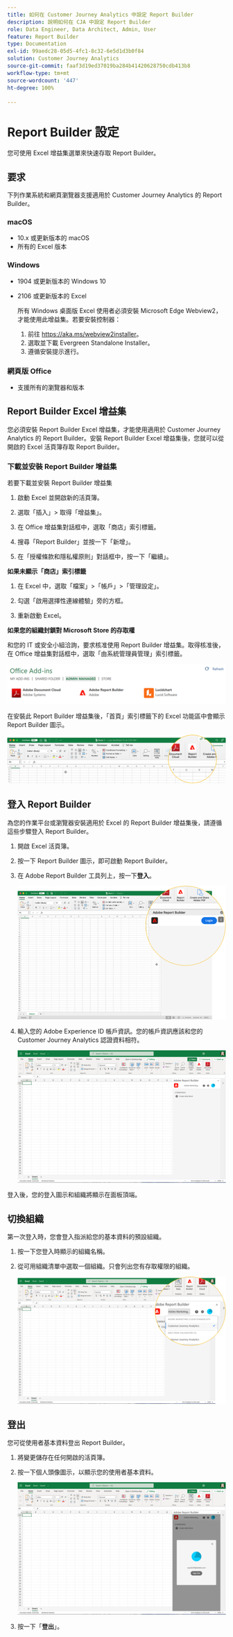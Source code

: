 ```yaml
---
title: 如何在 Customer Journey Analytics 中設定 Report Builder
description: 說明如何在 CJA 中設定 Report Builder
role: Data Engineer, Data Architect, Admin, User
feature: Report Builder
type: Documentation
exl-id: 99aedc28-05d5-4fc1-8c32-6e5d1d3b0f84
solution: Customer Journey Analytics
source-git-commit: faaf3d19ed37019ba284b41420628750cdb413b8
workflow-type: tm+mt
source-wordcount: '447'
ht-degree: 100%

---
```


# Report Builder 設定

您可使用 Excel 增益集選單來快速存取 Report Builder。

## 要求

下列作業系統和網頁瀏覽器支援適用於 Customer Journey Analytics 的 Report Builder。

### macOS

- 10.x 或更新版本的 macOS
- 所有的 Excel 版本

### Windows

- 1904 或更新版本的 Windows 10
- 2106 或更新版本的 Excel

   所有 Windows 桌面版 Excel 使用者必須安裝 Microsoft Edge Webview2，才能使用此增益集。若要安裝控制器：

   1. 前往 <https://aka.ms/webview2installer>。
   1. 選取並下載 Evergreen Standalone Installer。
   1. 遵循安裝提示進行。

### 網頁版 Office

- 支援所有的瀏覽器和版本


## Report Builder Excel 增益集

您必須安裝 Report Builder Excel 增益集，才能使用適用於 Customer Journey Analytics 的 Report Builder。安裝 Report Builder Excel 增益集後，您就可以從開啟的 Excel 活頁簿存取 Report Builder。

### 下載並安裝 Report Builder 增益集

若要下載並安裝 Report Builder 增益集

1. 啟動 Excel 並開啟新的活頁簿。

1. 選取「插入」> 取得「增益集」。

1. 在 Office 增益集對話框中，選取「商店」索引標籤。

1. 搜尋「Report Builder」並按一下「新增」。

1. 在「授權條款和隱私權原則」對話框中，按一下「繼續」。

**如果未顯示「商店」索引標籤**

1. 在 Excel 中，選取「檔案」>「帳戶」>「管理設定」。

1. 勾選「啟用選擇性連線體驗」旁的方框。

1. 重新啟動 Excel。

**如果您的組織封鎖對 Microsoft Store 的存取權**

和您的 IT 或安全小組洽詢，要求核准使用 Report Builder 增益集。取得核准後，在 Office 增益集對話框中，選取「由系統管理員管理」索引標籤。

![](./assets/image1.png)

在安裝此 Report Builder 增益集後，「首頁」索引標籤下的 Excel 功能區中會顯示 Report Builder 圖示。

![](./assets/rb_app_icon.png)

## 登入 Report Builder

為您的作業平台或瀏覽器安裝適用於 Excel 的 Report Builder 增益集後，請遵循這些步驟登入 Report Builder。

1. 開啟 Excel 活頁簿。

1. 按一下 Report Builder 圖示，即可啟動 Report Builder。

1. 在 Adobe Report Builder 工具列上，按一下&#x200B;**登入**。

   ![](./assets/rb_login.png)

1. 輸入您的 Adobe Experience ID 帳戶資訊。您的帳戶資訊應該和您的 Customer Journey Analytics 認證資料相符。

   ![](./assets/image4.png)

登入後，您的登入圖示和組織將顯示在面板頂端。

## 切換組織

第一次登入時，您會登入指派給您的基本資料的預設組織。

1. 按一下您登入時顯示的組織名稱。

1. 從可用組織清單中選取一個組織。只會列出您有存取權限的組織。

   ![](./assets/image5.png)

## 登出

您可從使用者基本資料登出 Report Builder。

1. 將變更儲存在任何開啟的活頁簿。

1. 按一下個人頭像圖示，以顯示您的使用者基本資料。

   ![](./assets/image6.png)

1. 按一下「**登出**」。
